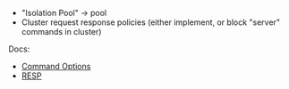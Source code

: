 - "Isolation Pool" -> pool
- Cluster request response policies (either implement, or block "server" commands in cluster)

Docs:
- [Command Options](./command-options.md)
- [RESP](./RESP.md)
